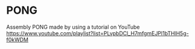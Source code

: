 # PONG
Assembly PONG made by using a tutorial on YouTube
https://www.youtube.com/playlist?list=PLvpbDCl_H7mfgmEJPl1bTHlH5g-f0kWDM
